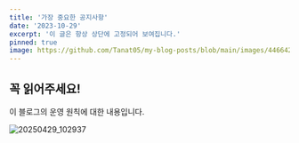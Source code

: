 ```yaml
---
title: '가장 중요한 공지사항'
date: '2023-10-29'
excerpt: '이 글은 항상 상단에 고정되어 보여집니다.'
pinned: true
image: https://github.com/Tanat05/my-blog-posts/blob/main/images/446642241_1164755628212425_6787874562801299869_n.jpg?raw=true
---
```


## 꼭 읽어주세요!

이 블로그의 운영 원칙에 대한 내용입니다.

![20250429_102937](https://github.com/user-attachments/assets/200607f8-ca4f-4d6d-a477-a9e66b6aa12e)
